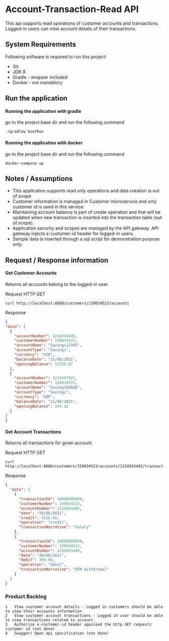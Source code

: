 # Account-Transaction-Read API

This api supports read operations of customer accounts and transactions. Logged-in users can view account details of
their transactions.

## System Requirements

Following software is required to run this project:

- Git
- JDK 8
- Gradle - wrapper included
- Docker - not mandatory

## Run the application

#### Running the application with gradle

go to the project base dir and run the following command

````shell
./gradlew bootRun
````

#### Running the application with docker

go to the project base dir and run the following command

````shell
docker-compose up
````

## Notes / Assumptions

- This application supports read only operations and data creation is out of scope
- Customer information is managed in Customer microservice and only customer id is used in this service.
- Maintaining account balance is part of create operation and that will be updated when new transaction is inserted into
  the transaction table (out of scope).
- Application security and scopes are managed by the API gateway. API gateway injects x-customer-id header for logged-in
  users.
- Sample data is inserted through a sql script for demonstration purpose only.

## Request / Response information

#### Get Customer Accounts

Returns all accounts belong to the logged-in user.

Request HTTP GET

  ````
curl http://localhost:8080/customers/150034523/accounts
  ````

Response

  ```json
{
  "data": [
    {
      "accountNumber": 1234563445,
      "customerNumber": 150034523,
      "accountName": "Savings123US",
      "accountType": "Savings",
      "currency": "USD",
      "balanceDate": "21/06/2021",
      "openingBalance": 12335.67
    },
    {
      "accountNumber": 1234597922,
      "customerNumber": 150034523,
      "accountName": "Savings566GB",
      "accountType": "Savings",
      "currency": "GBP",
      "balanceDate": "21/06/2021",
      "openingBalance": 344.33
    }
  ]
}
  ```

#### Get Account Transactions

Returns all transactions for given account.

Request HTTP GET

  ````
curl http://localhost:8080/customers/150034523/accounts/1234563445/transactions
````

Response

```json
{
  "data": [
    {
      "transactionId": 10000000000,
      "customerNumber": 150034523,
      "accountNumber": 1234563445,
      "date": "20/06/2021",
      "credit": 4250.00,
      "operation": "credit",
      "transactionNarrative": "Salary"
    },
    {
      "transactionId": 10000000050,
      "customerNumber": 150034523,
      "accountNumber": 1234563445,
      "date": "20/06/2021",
      "debit": 300.00,
      "operation": "debit",
      "transactionNarrative": "ATM withdrawal"
    }
  ]
}
````

### Product Backlog

````
1   View customer account details - Logged in customers should be able to view their accounts information
2   View customer account transactions - Logged in user should be able to view transactions related to account.
3   Authorise x-customer-id header againsed the http GET requests customer id (not done)
4   Swagger/ Open api specification (not done)
````



